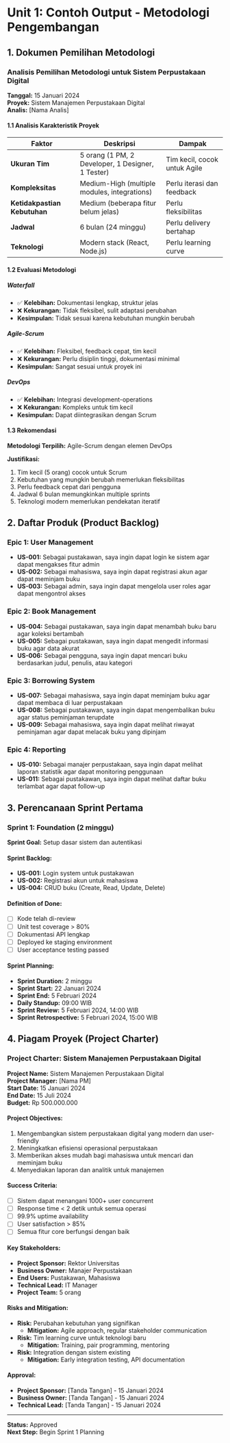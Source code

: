 # Unit 1: Contoh Output - Metodologi Pengembangan

## 1. Dokumen Pemilihan Metodologi

### Analisis Pemilihan Metodologi untuk Sistem Perpustakaan Digital

**Tanggal:** 15 Januari 2024  
**Proyek:** Sistem Manajemen Perpustakaan Digital  
**Analis:** [Nama Analis]

#### 1.1 Analisis Karakteristik Proyek

| Faktor | Deskripsi | Dampak |
|--------|-----------|---------|
| **Ukuran Tim** | 5 orang (1 PM, 2 Developer, 1 Designer, 1 Tester) | Tim kecil, cocok untuk Agile |
| **Kompleksitas** | Medium-High (multiple modules, integrations) | Perlu iterasi dan feedback |
| **Ketidakpastian Kebutuhan** | Medium (beberapa fitur belum jelas) | Perlu fleksibilitas |
| **Jadwal** | 6 bulan (24 minggu) | Perlu delivery bertahap |
| **Teknologi** | Modern stack (React, Node.js) | Perlu learning curve |

#### 1.2 Evaluasi Metodologi

##### Waterfall
- ✅ **Kelebihan:** Dokumentasi lengkap, struktur jelas
- ❌ **Kekurangan:** Tidak fleksibel, sulit adaptasi perubahan
- **Kesimpulan:** Tidak sesuai karena kebutuhan mungkin berubah

##### Agile-Scrum
- ✅ **Kelebihan:** Fleksibel, feedback cepat, tim kecil
- ❌ **Kekurangan:** Perlu disiplin tinggi, dokumentasi minimal
- **Kesimpulan:** Sangat sesuai untuk proyek ini

##### DevOps
- ✅ **Kelebihan:** Integrasi development-operations
- ❌ **Kekurangan:** Kompleks untuk tim kecil
- **Kesimpulan:** Dapat diintegrasikan dengan Scrum

#### 1.3 Rekomendasi

**Metodologi Terpilih:** Agile-Scrum dengan elemen DevOps

**Justifikasi:**
1. Tim kecil (5 orang) cocok untuk Scrum
2. Kebutuhan yang mungkin berubah memerlukan fleksibilitas
3. Perlu feedback cepat dari pengguna
4. Jadwal 6 bulan memungkinkan multiple sprints
5. Teknologi modern memerlukan pendekatan iteratif

## 2. Daftar Produk (Product Backlog)

### Epic 1: User Management
- **US-001:** Sebagai pustakawan, saya ingin dapat login ke sistem agar dapat mengakses fitur admin
- **US-002:** Sebagai mahasiswa, saya ingin dapat registrasi akun agar dapat meminjam buku
- **US-003:** Sebagai admin, saya ingin dapat mengelola user roles agar dapat mengontrol akses

### Epic 2: Book Management
- **US-004:** Sebagai pustakawan, saya ingin dapat menambah buku baru agar koleksi bertambah
- **US-005:** Sebagai pustakawan, saya ingin dapat mengedit informasi buku agar data akurat
- **US-006:** Sebagai pengguna, saya ingin dapat mencari buku berdasarkan judul, penulis, atau kategori

### Epic 3: Borrowing System
- **US-007:** Sebagai mahasiswa, saya ingin dapat meminjam buku agar dapat membaca di luar perpustakaan
- **US-008:** Sebagai pustakawan, saya ingin dapat mengembalikan buku agar status peminjaman terupdate
- **US-009:** Sebagai mahasiswa, saya ingin dapat melihat riwayat peminjaman agar dapat melacak buku yang dipinjam

### Epic 4: Reporting
- **US-010:** Sebagai manajer perpustakaan, saya ingin dapat melihat laporan statistik agar dapat monitoring penggunaan
- **US-011:** Sebagai pustakawan, saya ingin dapat melihat daftar buku terlambat agar dapat follow-up

## 3. Perencanaan Sprint Pertama

### Sprint 1: Foundation (2 minggu)
**Sprint Goal:** Setup dasar sistem dan autentikasi

#### Sprint Backlog:
- **US-001:** Login system untuk pustakawan
- **US-002:** Registrasi akun untuk mahasiswa
- **US-004:** CRUD buku (Create, Read, Update, Delete)

#### Definition of Done:
- [ ] Kode telah di-review
- [ ] Unit test coverage > 80%
- [ ] Dokumentasi API lengkap
- [ ] Deployed ke staging environment
- [ ] User acceptance testing passed

#### Sprint Planning:
- **Sprint Duration:** 2 minggu
- **Sprint Start:** 22 Januari 2024
- **Sprint End:** 5 Februari 2024
- **Daily Standup:** 09:00 WIB
- **Sprint Review:** 5 Februari 2024, 14:00 WIB
- **Sprint Retrospective:** 5 Februari 2024, 15:00 WIB

## 4. Piagam Proyek (Project Charter)

### Project Charter: Sistem Manajemen Perpustakaan Digital

**Project Name:** Sistem Manajemen Perpustakaan Digital  
**Project Manager:** [Nama PM]  
**Start Date:** 15 Januari 2024  
**End Date:** 15 Juli 2024  
**Budget:** Rp 500.000.000

#### Project Objectives:
1. Mengembangkan sistem perpustakaan digital yang modern dan user-friendly
2. Meningkatkan efisiensi operasional perpustakaan
3. Memberikan akses mudah bagi mahasiswa untuk mencari dan meminjam buku
4. Menyediakan laporan dan analitik untuk manajemen

#### Success Criteria:
- [ ] Sistem dapat menangani 1000+ user concurrent
- [ ] Response time < 2 detik untuk semua operasi
- [ ] 99.9% uptime availability
- [ ] User satisfaction > 85%
- [ ] Semua fitur core berfungsi dengan baik

#### Key Stakeholders:
- **Project Sponsor:** Rektor Universitas
- **Business Owner:** Manajer Perpustakaan
- **End Users:** Pustakawan, Mahasiswa
- **Technical Lead:** IT Manager
- **Project Team:** 5 orang

#### Risks and Mitigation:
- **Risk:** Perubahan kebutuhan yang signifikan
  - **Mitigation:** Agile approach, regular stakeholder communication
- **Risk:** Tim learning curve untuk teknologi baru
  - **Mitigation:** Training, pair programming, mentoring
- **Risk:** Integration dengan sistem existing
  - **Mitigation:** Early integration testing, API documentation

#### Approval:
- **Project Sponsor:** [Tanda Tangan] - 15 Januari 2024
- **Business Owner:** [Tanda Tangan] - 15 Januari 2024
- **Technical Lead:** [Tanda Tangan] - 15 Januari 2024

---

**Status:** Approved  
**Next Step:** Begin Sprint 1 Planning
